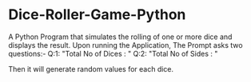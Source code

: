 # Dice-Roller-Game-Python
A Python Program that simulates the rolling of one or more dice and displays the result.
Upon running the Application, The Prompt asks two questions:-
Q:1: "Total No of Dices : "
Q:2: "Total No of Sides : "

Then it will generate random values for each dice.
